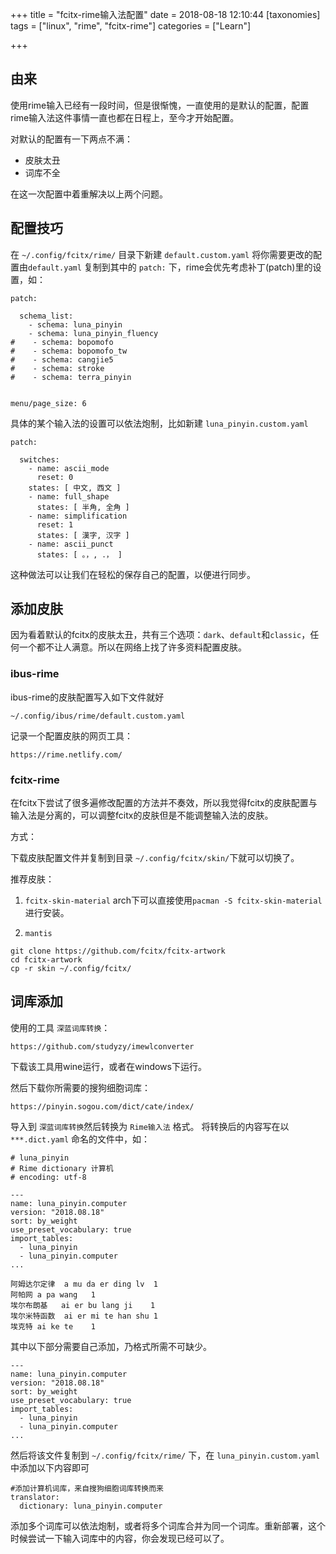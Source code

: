 +++
title = "fcitx-rime输入法配置"
date = 2018-08-18 12:10:44
[taxonomies]
tags = ["linux", "rime", "fcitx-rime"]
categories = ["Learn"]

+++

## 由来

使用rime输入已经有一段时间，但是很惭愧，一直使用的是默认的配置，配置rime输入法这件事情一直也都在日程上，至今才开始配置。

对默认的配置有一下两点不满：

* 皮肤太丑
* 词库不全

在这一次配置中着重解决以上两个问题。

## 配置技巧

在 `~/.config/fcitx/rime/` 目录下新建 `default.custom.yaml` 将你需要更改的配置由`default.yaml` 复制到其中的 `patch:` 下，rime会优先考虑补丁(patch)里的设置，如：

    patch:
  
      schema_list:
        - schema: luna_pinyin
        - schema: luna_pinyin_fluency
    #    - schema: bopomofo
    #    - schema: bopomofo_tw 
    #    - schema: cangjie5
    #    - schema: stroke
    #    - schema: terra_pinyin

    
    menu/page_size: 6

具体的某个输入法的设置可以依法炮制，比如新建 `luna_pinyin.custom.yaml`

    patch:
    
      switches:
        - name: ascii_mode
          reset: 0
        states: [ 中文, 西文 ]
        - name: full_shape
          states: [ 半角, 全角 ]
        - name: simplification
          reset: 1
          states: [ 漢字, 汉字 ]
        - name: ascii_punct
          states: [ 。，, ．， ] 

这种做法可以让我们在轻松的保存自己的配置，以便进行同步。


## 添加皮肤

因为看着默认的fcitx的皮肤太丑，共有三个选项：`dark`、`default`和`classic`，任何一个都不让人满意。所以在网络上找了许多资料配置皮肤。

### ibus-rime 
ibus-rime的皮肤配置写入如下文件就好

`~/.config/ibus/rime/default.custom.yaml`

记录一个配置皮肤的网页工具：

  `https://rime.netlify.com/`

### fcitx-rime

在fcitx下尝试了很多遍修改配置的方法并不奏效，所以我觉得fcitx的皮肤配置与输入法是分离的，可以调整fcitx的皮肤但是不能调整输入法的皮肤。

方式：

下载皮肤配置文件并复制到目录 `~/.config/fcitx/skin/`下就可以切换了。

推荐皮肤：

  1. `fcitx-skin-material`
   arch下可以直接使用`pacman -S fcitx-skin-material`进行安装。

  2. `mantis`

      
    git clone https://github.com/fcitx/fcitx-artwork
    cd fcitx-artwork
    cp -r skin ~/.config/fcitx/

## 词库添加

使用的工具 `深蓝词库转换`：

`https://github.com/studyzy/imewlconverter`

下载该工具用wine运行，或者在windows下运行。

然后下载你所需要的搜狗细胞词库：
  
  `https://pinyin.sogou.com/dict/cate/index/`

导入到 `深蓝词库转换`然后转换为 `Rime输入法` 格式。
将转换后的内容写在以 `***.dict.yaml` 命名的文件中，如：

    # luna_pinyin
    # Rime dictionary 计算机
    # encoding: utf-8

    ---
    name: luna_pinyin.computer
    version: "2018.08.18"
    sort: by_weight
    use_preset_vocabulary: true
    import_tables:
      - luna_pinyin
      - luna_pinyin.computer
    ...

    阿姆达尔定律	a mu da er ding lv	1
    阿帕网	a pa wang	1
    埃尔布朗基	ai er bu lang ji	1
    埃尔米特函数	ai er mi te han shu	1
    埃克特	ai ke te	1

其中以下部分需要自己添加，乃格式所需不可缺少。                                  

    ---
    name: luna_pinyin.computer
    version: "2018.08.18"
    sort: by_weight
    use_preset_vocabulary: true
    import_tables:
      - luna_pinyin
      - luna_pinyin.computer
    ...

然后将该文件复制到 `~/.config/fcitx/rime/` 下，在 `luna_pinyin.custom.yaml` 中添加以下内容即可

    #添加计算机词库，来自搜狗细胞词库转换而来
    translator:
      dictionary: luna_pinyin.computer

添加多个词库可以依法炮制，或者将多个词库合并为同一个词库。重新部署，这个时候尝试一下输入词库中的内容，你会发现已经可以了。 
